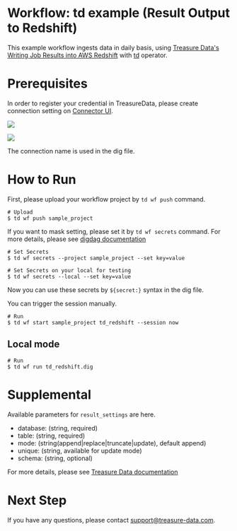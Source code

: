 # Workflow: td example (Result Output to Redshift)

This example workflow ingests data in daily basis, using [Treasure Data's Writing Job Results into AWS Redshift](https://docs.treasuredata.com/articles/result-into-redshift) with [td](http://docs.digdag.io/operators/td.html) operator.

# Prerequisites

In order to register your credential in TreasureData, please create connection setting on [Connector UI](https://console.treasuredata.com/app/connections).

![](https://t.gyazo.com/teams/treasure-data/7182257e51f151f315e43e068054284a.png)

![](https://t.gyazo.com/teams/treasure-data/ad057d9e83d9641313a05342b90c0b1c.png)

The connection name is used in the dig file.

# How to Run

First, please upload your workflow project by `td wf push` command.

    # Upload
    $ td wf push sample_project

If you want to mask setting, please set it by `td wf secrets` command. For more details, please see [digdag documentation](http://docs.digdag.io/command_reference.html#secrets)

    # Set Secrets
    $ td wf secrets --project sample_project --set key=value

    # Set Secrets on your local for testing
    $ td wf secrets --local --set key=value

Now you can use these secrets by `${secret:}` syntax in the dig file.

You can trigger the session manually.

    # Run
    $ td wf start sample_project td_redshift --session now

## Local mode

    # Run
    $ td wf run td_redshift.dig

# Supplemental

Available parameters for `result_settings` are here.

- database: (string, required)
- table: (string, required)
- mode: (string(append|replace|truncate|update), default append)
- unique: (string, available for update mode)
- schema: (string, optional)

For more details, please see [Treasure Data documentation](https://docs.treasuredata.com/articles/result-into-redshift)

# Next Step

If you have any questions, please contact support@treasure-data.com.
